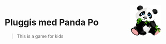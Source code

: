 <img src="icon.png" align="right"  height="100" width="100"/>

# Pluggis med Panda Po
> This is a game for kids
